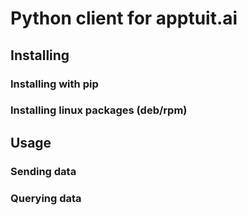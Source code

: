 # Python client for apptuit.ai

## Installing

### Installing with pip

### Installing linux packages (deb/rpm)

## Usage

### Sending data

### Querying data
